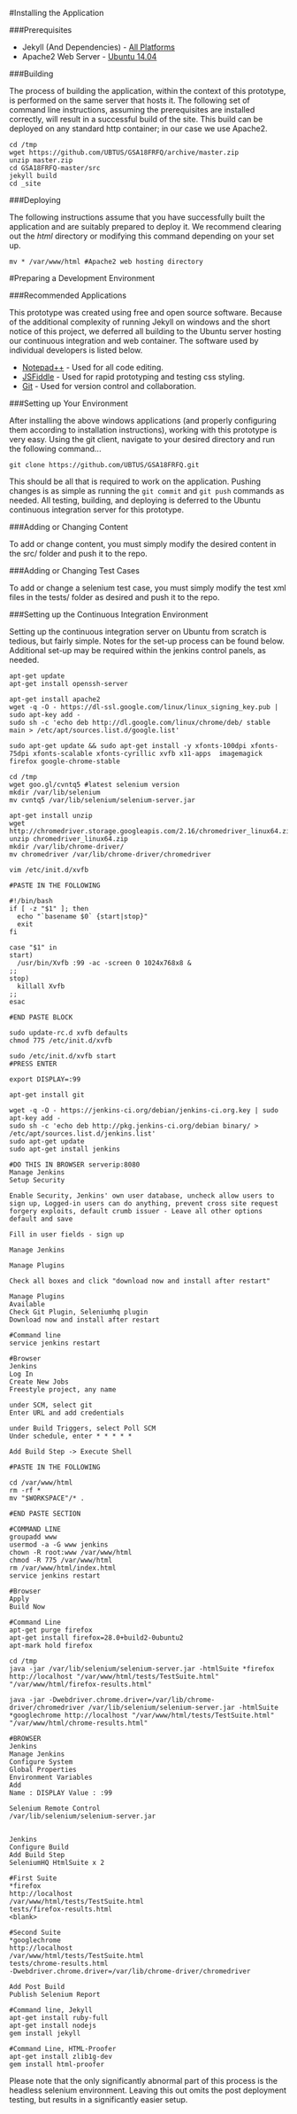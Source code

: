 #Installing the Application

###Prerequisites

+ Jekyll (And Dependencies) - [All Platforms](http://jekyllrb.com/docs/installation/)
+ Apache2 Web Server - [Ubuntu 14.04](https://help.ubuntu.com/lts/serverguide/httpd.html)

###Building

The process of building the application, within the context of this prototype, is performed on the same server that hosts it. The following set of command line instructions, assuming the prerequisites are installed correctly, will result in a successful build of the site. This build can be deployed on any standard http container; in our case we use Apache2.

	cd /tmp
	wget https://github.com/UBTUS/GSA18FRFQ/archive/master.zip
	unzip master.zip
	cd GSA18FRFQ-master/src
	jekyll build
	cd _site
	
###Deploying

The following instructions assume that you have successfully built the application and are suitably prepared to deploy it. We recommend clearing out the *html* directory or modifying this command depending on your set up.

	mv * /var/www/html #Apache2 web hosting directory
	
#Preparing a Development Environment

###Recommended Applications

This prototype was created using free and open source software. Because of the additional complexity of running Jekyll on windows and the short notice of this project, we deferred all building to the Ubuntu server hosting our continuous integration and web container. The software used by individual developers is listed below.

+ [Notepad++](https://notepad-plus-plus.org/) - Used for all code editing.
+ [JSFiddle](https://jsfiddle.net/) - Used for rapid prototyping and testing css styling.
+ [Git](https://git-scm.com/) - Used for version control and collaboration.

###Setting up Your Environment

After installing the above windows applications (and properly configuring them according to installation instructions), working with this prototype is very easy. Using the git client, navigate to your desired directory and run the following command...

	git clone https://github.com/UBTUS/GSA18FRFQ.git
	
This should be all that is required to work on the application. Pushing changes is as simple as running the `git commit` and `git push` commands as needed. All testing, building, and deploying is deferred to the Ubuntu continuous integration server for this prototype.

###Adding or Changing Content

To add or change content, you must simply modify the desired content in the src/ folder and push it to the repo.

###Adding or Changing Test Cases

To add or change a selenium test case, you must simply modify the test xml files in the tests/ folder as desired and push it to the repo.

###Setting up the Continuous Integration Environment

Setting up the continuous integration server on Ubuntu from scratch is tedious, but fairly simple. Notes for the set-up process can be found below. Additional set-up may be required within the jenkins control panels, as needed.

	apt-get update
	apt-get install openssh-server

	apt-get install apache2
	wget -q -O - https://dl-ssl.google.com/linux/linux_signing_key.pub | sudo apt-key add -
	sudo sh -c 'echo deb http://dl.google.com/linux/chrome/deb/ stable main > /etc/apt/sources.list.d/google.list'

	sudo apt-get update && sudo apt-get install -y xfonts-100dpi xfonts-75dpi xfonts-scalable xfonts-cyrillic xvfb x11-apps  imagemagick firefox google-chrome-stable

	cd /tmp
	wget goo.gl/cvntq5 #latest selenium version
	mkdir /var/lib/selenium
	mv cvntq5 /var/lib/selenium/selenium-server.jar

	apt-get install unzip
	wget http://chromedriver.storage.googleapis.com/2.16/chromedriver_linux64.zip
	unzip chromedriver_linux64.zip
	mkdir /var/lib/chrome-driver/
	mv chromedriver /var/lib/chrome-driver/chromedriver

	vim /etc/init.d/xvfb

	#PASTE IN THE FOLLOWING

	#!/bin/bash
	if [ -z "$1" ]; then
	  echo "`basename $0` {start|stop}"
	  exit
	fi

	case "$1" in
	start)
	  /usr/bin/Xvfb :99 -ac -screen 0 1024x768x8 &
	;;
	stop)
	  killall Xvfb
	;;
	esac

	#END PASTE BLOCK

	sudo update-rc.d xvfb defaults
	chmod 775 /etc/init.d/xvfb

	sudo /etc/init.d/xvfb start
	#PRESS ENTER

	export DISPLAY=:99

	apt-get install git

	wget -q -O - https://jenkins-ci.org/debian/jenkins-ci.org.key | sudo apt-key add -
	sudo sh -c 'echo deb http://pkg.jenkins-ci.org/debian binary/ > /etc/apt/sources.list.d/jenkins.list'
	sudo apt-get update
	sudo apt-get install jenkins

	#DO THIS IN BROWSER serverip:8080
	Manage Jenkins
	Setup Security

	Enable Security, Jenkins' own user database, uncheck allow users to sign up, Logged-in users can do anything, prevent cross site request forgery exploits, default crumb issuer - Leave all other options default and save

	Fill in user fields - sign up

	Manage Jenkins

	Manage Plugins

	Check all boxes and click "download now and install after restart"

	Manage Plugins
	Available
	Check Git Plugin, Seleniumhq plugin
	Download now and install after restart

	#Command line
	service jenkins restart

	#Browser
	Jenkins
	Log In
	Create New Jobs
	Freestyle project, any name

	under SCM, select git
	Enter URL and add credentials

	under Build Triggers, select Poll SCM
	Under schedule, enter * * * * *

	Add Build Step -> Execute Shell

	#PASTE IN THE FOLLOWING

	cd /var/www/html
	rm -rf *
	mv "$WORKSPACE"/* .

	#END PASTE SECTION

	#COMMAND LINE
	groupadd www
	usermod -a -G www jenkins
	chown -R root:www /var/www/html
	chmod -R 775 /var/www/html
	rm /var/www/html/index.html
	service jenkins restart

	#Browser
	Apply
	Build Now

	#Command Line
	apt-get purge firefox
	apt-get install firefox=28.0+build2-0ubuntu2
	apt-mark hold firefox

	cd /tmp
	java -jar /var/lib/selenium/selenium-server.jar -htmlSuite *firefox http://localhost "/var/www/html/tests/TestSuite.html" "/var/www/html/firefox-results.html"

	java -jar -Dwebdriver.chrome.driver=/var/lib/chrome-driver/chromedriver /var/lib/selenium/selenium-server.jar -htmlSuite *googlechrome http://localhost "/var/www/html/tests/TestSuite.html" "/var/www/html/chrome-results.html"

	#BROWSER
	Jenkins
	Manage Jenkins
	Configure System
	Global Properties
	Environment Variables
	Add
	Name : DISPLAY Value : :99

	Selenium Remote Control
	/var/lib/selenium/selenium-server.jar


	Jenkins
	Configure Build
	Add Build Step
	SeleniumHQ HtmlSuite x 2

	#First Suite
	*firefox
	http://localhost
	/var/www/html/tests/TestSuite.html
	tests/firefox-results.html
	<blank>

	#Second Suite
	*googlechrome
	http://localhost
	/var/www/html/tests/TestSuite.html
	tests/chrome-results.html
	-Dwebdriver.chrome.driver=/var/lib/chrome-driver/chromedriver

	Add Post Build
	Publish Selenium Report
	
	#Command line, Jekyll
	apt-get install ruby-full
	apt-get install nodejs
	gem install jekyll

	#Command Line, HTML-Proofer
	apt-get install zlib1g-dev
	gem install html-proofer​
	
Please note that the only significantly abnormal part of this process is the headless selenium environment. Leaving this out omits the post deployment testing, but results in a significantly easier setup.